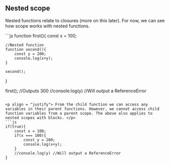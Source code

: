 ## Nested scope

<p align = "justify">Nested functions relate to closures (more on this later). For now, we can see how scope works with nested functions.</p>
```js
function first(){
	const x = 100; 

	//Nested function
	function second(){
		const y = 200;
		console.log(x+y);
	}

	second();
}

first(); //Outputs 300
//console.log(y) //Will output a ReferenceError
```

<p align = "justify"> From the child function we can access any variables in their parent functions. However, we cannot access child function variables from a parent scope. The above also applies to nested scopes with blocks. </p>
```js
if(true){
	const x = 100;
	if(x === 100){
		const y = 200;
		console.log(x+y);
	}
	//console.log(y) //Will output a ReferenceError
}
```